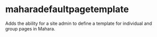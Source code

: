 # maharadefaultpagetemplate
Adds the ability for a site admin to define a template for individual and group pages in Mahara.
